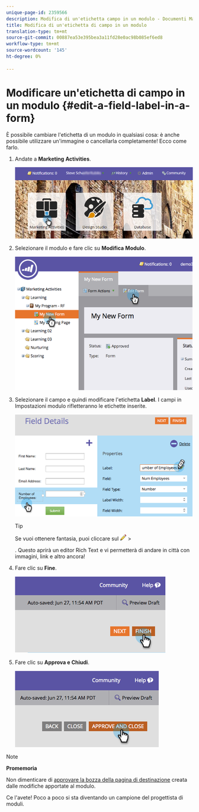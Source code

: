 ```yaml
---
unique-page-id: 2359566
description: Modifica di un'etichetta campo in un modulo - Documenti Marketo - Documentazione prodotto
title: Modifica di un'etichetta di campo in un modulo
translation-type: tm+mt
source-git-commit: 00887ea53e395bea3a11fd28e0ac98b085ef6ed8
workflow-type: tm+mt
source-wordcount: '145'
ht-degree: 0%

---
```



# Modificare un&#39;etichetta di campo in un modulo {#edit-a-field-label-in-a-form}

È possibile cambiare l&#39;etichetta di un modulo in qualsiasi cosa: è anche possibile utilizzare un&#39;immagine o cancellarla completamente! Ecco come farlo.

1. Andate a **Marketing** **Activities**.

   ![](assets/login-marketing-activities-3.png)

1. Selezionare il modulo e fare clic su **Modifica** **Modulo**.

   ![](assets/image2014-9-15-17-3a26-3a27.png)

1. Selezionare il campo e quindi modificare l&#39;etichetta **Label**. I campi in Impostazioni modulo rifletteranno le etichette inserite.

   ![](assets/image2014-9-15-17-3a26-3a42.png)

   >[!TIP]
   >
   >Se vuoi ottenere fantasia, puoi cliccare sul   ![](assets/image2014-9-15-17-3a27-3a7.png)   >
   >
   > . Questo aprirà un editor Rich Text e vi permetterà di andare in città con immagini, link e altro ancora!

1. Fare clic su **Fine**.

   ![](assets/image2014-9-15-17-3a27-3a26.png)

1. Fare clic su **Approva e Chiudi**.

   ![](assets/image2014-9-15-17-3a27-3a44.png)

>[!NOTE]
>
>**Promemoria**
>
>Non dimenticare di [approvare la bozza della pagina di destinazione](../../../../product-docs/demand-generation/landing-pages/understanding-landing-pages/approve-unapprove-or-delete-a-landing-page.md) creata dalle modifiche apportate al modulo.

Ce l&#39;avete! Poco a poco si sta diventando un campione del progettista di moduli.

